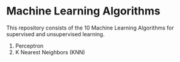 # Machine Learning Algorithms

This repository consists of the 10 Machine Learning Algorithms for supervised and unsupervised learning.

1. Perceptron
2. K Nearest Neighbors (KNN)
